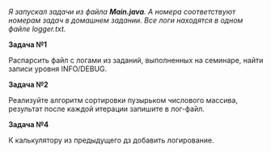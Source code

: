 *Я запускал задачи из файла **Main.java**. А номера соответствуют номерам задач в домашнем задании. Все логи находятся в одном файле logger.txt.*

**Задача №1**

Распарсить файл с логами из заданий, выполненных на семинаре, найти записи уровня INFO/DEBUG.

**Задача №2**

Реализуйте алгоритм сортировки пузырьком числового массива,
результат после каждой итерации запишите в лог-файл.

**Задача №4**

К калькулятору из предыдущего дз добавить логирование.
